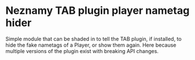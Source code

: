 # Neznamy TAB plugin player nametag hider
Simple module that can be shaded in to tell the TAB plugin, if installed, to hide the fake nametags of a Player, or show them again. Here because multiple versions of the plugin exist with breaking API changes.
